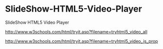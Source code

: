 SlideShow-HTML5-Video-Player
============================

SlideShow HTML5 Video Player

http://www.w3schools.com/html/tryit.asp?filename=tryhtml5_video_all

http://www.w3schools.com/html/tryit.asp?filename=tryhtml5_video_js_prop
